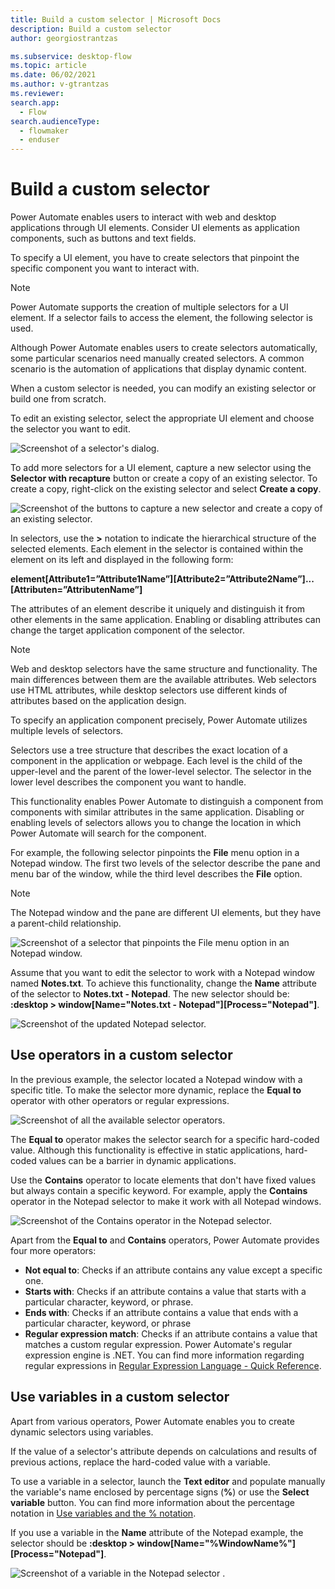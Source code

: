 ```yaml
---
title: Build a custom selector | Microsoft Docs
description: Build a custom selector
author: georgiostrantzas

ms.subservice: desktop-flow
ms.topic: article
ms.date: 06/02/2021
ms.author: v-gtrantzas
ms.reviewer:
search.app: 
  - Flow
search.audienceType: 
  - flowmaker
  - enduser
---
```


# Build a custom selector

Power Automate enables users to interact with web and desktop applications through UI elements. Consider UI elements as application components, such as buttons and text fields.

To specify a UI element, you have to create selectors that pinpoint the specific component you want to interact with.

> [!NOTE]
> Power Automate supports the creation of multiple selectors for a UI element. If a selector fails to access the element, the following selector is used.

Although Power Automate enables users to create selectors automatically, some particular scenarios need manually created selectors. A common scenario is the automation of applications that display dynamic content.

When a custom selector is needed, you can modify an existing selector or build one from scratch.

To edit an existing selector, select the appropriate UI element and choose the selector you want to edit. 

![Screenshot of a selector's dialog.](media/build-custom-selectors/edit-selector.png)

To add more selectors for a UI element, capture a new selector using the **Selector with recapture** button or create a copy of an existing selector. To create a copy, right-click on the existing selector and select **Create a copy**.

![Screenshot of the buttons to capture a new selector and create a copy of an existing selector.](media/build-custom-selectors/create-new-selector.png)

In selectors, use the **>** notation to indicate the hierarchical structure of the selected elements. Each element in the selector is contained within the element on its left and displayed in the following form: 

**element[Attribute1=”Attribute1Name”][Attribute2=”Attribute2Name”]...[Attributen=”AttributenName”]**

The attributes of an element describe it uniquely and distinguish it from other elements in the same application. Enabling or disabling attributes can change the target application component of the selector. 

> [!NOTE]
> Web and desktop selectors have the same structure and functionality. The main differences between them are the available attributes. Web selectors use HTML attributes, while desktop selectors use different kinds of attributes based on the application design.

To specify an application component precisely, Power Automate utilizes multiple levels of selectors.

Selectors use a tree structure that describes the exact location of a component in the application or webpage. Each level is the child of the upper-level and the parent of the lower-level selector. The selector in the lower level describes the component you want to handle. 

This functionality enables Power Automate to distinguish a component from components with similar attributes in the same application. Disabling or enabling levels of selectors allows you to change the location in which Power Automate will search for the component.

For example, the following selector pinpoints the **File** menu option in a Notepad window. The first two levels of the selector describe the pane and menu bar of the window, while the third level describes the **File** option.

> [!NOTE]
> The Notepad window and the pane are different UI elements, but they have a parent-child relationship. 

![Screenshot of a selector that pinpoints the File menu option in an Notepad window.](media/build-custom-selectors/file-option-notepad-selector.png)

Assume that you want to edit the selector to work with a Notepad window named **Notes.txt**. To achieve this functionality, change the **Name** attribute of the selector to **Notes.txt - Notepad**. The new selector should be: **:desktop > window[Name="Notes.txt - Notepad"][Process="Notepad"]**.

![Screenshot of the updated Notepad selector.](media/build-custom-selectors/notepad-selector.png)

## Use operators in a custom selector

In the previous example, the selector located a Notepad window with a specific title. To make the selector more dynamic, replace the **Equal to** operator with other operators or regular expressions.

![Screenshot of all the available selector operators.](media/build-custom-selectors/selector-operators.png)

The **Equal to** operator makes the selector search for a specific hard-coded value. Although this functionality is effective in static applications, hard-coded values can be a barrier in dynamic applications.

Use the **Contains** operator to locate elements that don't have fixed values but always contain a specific keyword. For example, apply the **Contains** operator in the Notepad selector to make it work with all Notepad windows.

![Screenshot of the Contains operator in the Notepad selector.](media/build-custom-selectors/contains-operator-notepad-selector.png)

Apart from the **Equal to** and **Contains** operators, Power Automate provides four more operators: 

- **Not equal to**: Checks if an attribute contains any value except a specific one.
- **Starts with**: Checks if an attribute contains a value that starts with a particular character, keyword, or phrase.
- **Ends with**: Checks if an attribute contains a value that ends with a particular character, keyword, or phrase
- **Regular expression match**: Checks if an attribute contains a value that matches a custom regular expression. Power Automate's regular expression engine is .NET. You can find more information regarding regular expressions in [Regular Expression Language - Quick Reference](/dotnet/standard/base-types/regular-expression-language-quick-reference).

## Use variables in a custom selector

Apart from various operators, Power Automate enables you to create dynamic selectors using variables.

If the value of a selector's attribute depends on calculations and results of previous actions, replace the hard-coded value with a variable.

To use a variable in a selector, launch the **Text editor** and populate manually the variable's name enclosed by percentage signs (**%**) or use the **Select variable** button. You can find more information about the percentage notation in [Use variables and the % notation](variable-manipulation.md).

If you use a variable in the **Name** attribute of the Notepad example, the selector should be **:desktop > window[Name="%WindowName%"][Process="Notepad"]**.

![Screenshot of a variable in the Notepad selector .](media/build-custom-selectors/variable-notepad-selector.png)








